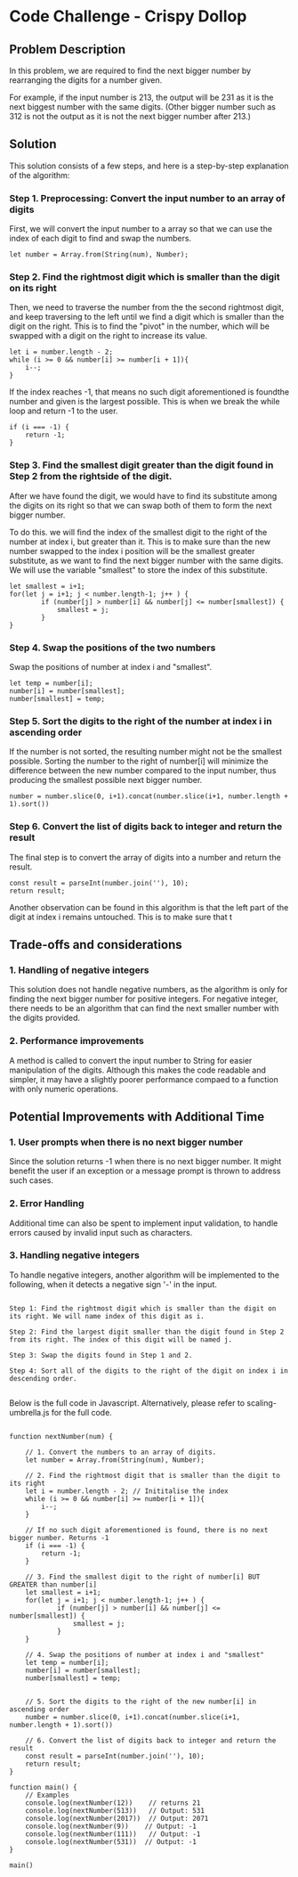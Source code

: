 # Code Challenge - Crispy Dollop

## Problem Description

In this problem, we are required to find the next bigger number by rearranging the digits for a number given.

For example, if the input number is 213, the output will be 231 as it is the next biggest number with the same digits. (Other bigger number such as  312 is not the output as it is not the next bigger number after 213.)

## Solution

This solution consists of a few steps, and here is a step-by-step explanation of the algorithm:

### Step 1. Preprocessing: Convert the input number to an array of digits 

First, we will convert the input number to a array so that we can use the index of each digit to find and swap the numbers.

```
let number = Array.from(String(num), Number);
```

### Step 2. Find the rightmost digit which is smaller than the digit on its right

Then, we need to traverse the number from the the second rightmost digit, and keep traversing to the left until we find a digit which is smaller than the digit on the right. This is to find the "pivot" in the number, which will be swapped with a digit on the right to increase its value.

```
let i = number.length - 2; 
while (i >= 0 && number[i] >= number[i + 1]){
    i--;
}
```

  If the index reaches -1, that means no such digit aforementioned is foundthe number and given is the largest possible. This is when we break the while loop and return -1 to the user.

```
if (i === -1) {
    return -1;
}
```

### Step 3. Find the smallest digit greater than the digit found in Step 2 from the rightside of the digit.

After we have found the digit, we would have to find its substitute among the digits on its right so that we can swap both of them to form the next bigger number. 

To do this. we will find the index of the smallest digit to the right of the number at index i, but greater than it. This is to make sure than the new number swapped to the index i position will be the smallest greater substitute, as we want to find the next bigger number with the same digits. We will use the variable "smallest" to store the index of this substitute.

```
let smallest = i+1;
for(let j = i+1; j < number.length-1; j++ ) {
        if (number[j] > number[i] && number[j] <= number[smallest]) {
            smallest = j;
        }
}
```
  
### Step 4. Swap the positions of the two numbers

Swap the positions of number at index i and "smallest".

```
let temp = number[i];
number[i] = number[smallest];
number[smallest] = temp;
```


### Step 5. Sort the digits to the right of the number at index i in ascending order

If the number is not sorted, the resulting number might not be the smallest possible. Sorting the number to the right of number[i] will minimize the difference between the new number compared to the input number, thus producing the smallest possible next bigger number.

```
number = number.slice(0, i+1).concat(number.slice(i+1, number.length + 1).sort()) 
```

### Step  6. Convert the list of digits back to integer and return the result

The final step is to convert the array of digits into a number and return the result.

```
const result = parseInt(number.join(''), 10);
return result;
```

Another observation can be found in this algorithm is that the left part of the digit at index i remains untouched. This is to make sure that t

## Trade-offs and considerations

### 1. Handling of negative integers
This solution does not handle negative numbers, as the algorithm is only for finding the next bigger number for positive integers. For negative integer, there needs to be an algorithm that can find the next smaller number with the digits provided.

### 2. Performance improvements
A method is called to convert the input number to String for easier manipulation of the digits. Although this makes the code readable and simpler, it may have a slightly poorer performance compaed to a function with only numeric operations.

## Potential Improvements with Additional Time

### 1. User prompts when there is no next bigger number
Since the solution returns -1 when there is no next bigger number. It might benefit the user if an exception or a message prompt is thrown to address such cases.

### 2. Error Handling
Additional time can also be spent to implement input validation, to handle errors caused by invalid input such as characters.

### 3. Handling negative integers
To handle negative integers, another algorithm will be implemented to the following, when it detects a negative sign '-' in the input.

```

Step 1: Find the rightmost digit which is smaller than the digit on its right. We will name index of this digit as i.

Step 2: Find the largest digit smaller than the digit found in Step 2 from its right. The index of this digit will be named j.

Step 3: Swap the digits found in Step 1 and 2.

Step 4: Sort all of the digits to the right of the digit on index i in descending order.


```

Below is the full code in Javascript. Alternatively, please refer to scaling-umbrella.js for the full code.

```

function nextNumber(num) {
    
    // 1. Convert the numbers to an array of digits.
    let number = Array.from(String(num), Number);

    // 2. Find the rightmost digit that is smaller than the digit to its right
    let i = number.length - 2; // Inititalise the index
    while (i >= 0 && number[i] >= number[i + 1]){
        i--;
    }

    // If no such digit aforementioned is found, there is no next bigger number. Returns -1
    if (i === -1) {
        return -1;
    }

    // 3. Find the smallest digit to the right of number[i] BUT GREATER than number[i]
    let smallest = i+1;
    for(let j = i+1; j < number.length-1; j++ ) {
            if (number[j] > number[i] && number[j] <= number[smallest]) {
                smallest = j;
            }
    }

    // 4. Swap the positions of number at index i and "smallest" 
    let temp = number[i];
    number[i] = number[smallest];
    number[smallest] = temp;


    // 5. Sort the digits to the right of the new number[i] in ascending order
    number = number.slice(0, i+1).concat(number.slice(i+1, number.length + 1).sort()) 

    // 6. Convert the list of digits back to integer and return the result
    const result = parseInt(number.join(''), 10);
    return result;
}

function main() {
    // Examples
    console.log(nextNumber(12))    // returns 21
    console.log(nextNumber(513))   // Output: 531
    console.log(nextNumber(2017))  // Output: 2071
    console.log(nextNumber(9))    // Output: -1
    console.log(nextNumber(111))   // Output: -1
    console.log(nextNumber(531))  // Output: -1
}

main()

```